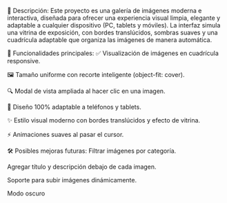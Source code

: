 📌 Descripción:
Este proyecto es una galería de imágenes moderna e interactiva, diseñada para ofrecer una experiencia visual limpia, elegante y adaptable a cualquier dispositivo (PC, tablets y móviles). La interfaz simula una vitrina de exposición, con bordes translúcidos, sombras suaves y una cuadrícula adaptable que organiza las imágenes de manera automática.

🎯 Funcionalidades principales:
✅ Visualización de imágenes en cuadrícula responsive.

🖼️ Tamaño uniforme con recorte inteligente (object-fit: cover).

🔍 Modal de vista ampliada al hacer clic en una imagen.

📱 Diseño 100% adaptable a teléfonos y tablets.

✨ Estilo visual moderno con bordes translúcidos y efecto de vitrina.

⚡ Animaciones suaves al pasar el cursor.

🛠️ Posibles mejoras futuras:
Filtrar imágenes por categoría.

Agregar título y descripción debajo de cada imagen.

Soporte para subir imágenes dinámicamente.

Modo oscuro
